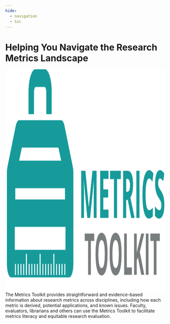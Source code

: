 ```yaml
---
hide:
  - navigation
  - toc
---
```

# Helping You Navigate the Research Metrics Landscape
<img align="left" width="700" height="700" src="images/mt-log.png" alt="metrics-toolkit-logo">

The Metrics Toolkit provides straightforward and evidence-based information about research metrics across disciplines, including how each metric is derived, potential applications, and known issues.  Faculty, evaluators, librarians and others can use the Metrics Toolkit to facilitate metrics literacy and equitable research evaluation.
